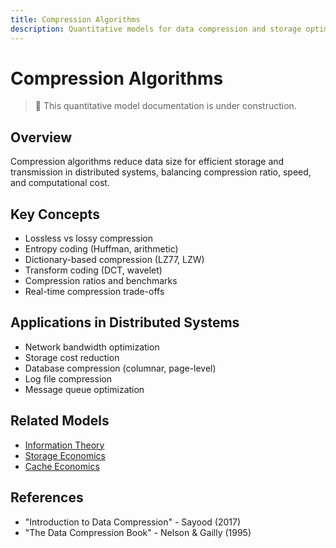 ```yaml
---
title: Compression Algorithms
description: Quantitative models for data compression and storage optimization
---
```


# Compression Algorithms

> 🚧 This quantitative model documentation is under construction.

## Overview
Compression algorithms reduce data size for efficient storage and transmission in distributed systems, balancing compression ratio, speed, and computational cost.

## Key Concepts
- Lossless vs lossy compression
- Entropy coding (Huffman, arithmetic)
- Dictionary-based compression (LZ77, LZW)
- Transform coding (DCT, wavelet)
- Compression ratios and benchmarks
- Real-time compression trade-offs

## Applications in Distributed Systems
- Network bandwidth optimization
- Storage cost reduction
- Database compression (columnar, page-level)
- Log file compression
- Message queue optimization

## Related Models
- [Information Theory](../../architects-handbook/quantitative-analysis/information-theory.md)
- [Storage Economics](../../architects-handbook/quantitative-analysis/storage-economics.md)
- [Cache Economics](../../architects-handbook/quantitative-analysis/cache-economics.md)

## References
- "Introduction to Data Compression" - Sayood (2017)
- "The Data Compression Book" - Nelson & Gailly (1995)
